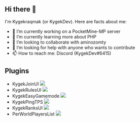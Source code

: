 ## Hi there 👋

I'm Kygekraqmak (or KygekDev). Here are facts about me:

- 🔭 I’m currently working on a PocketMine-MP server
- 🌱 I’m currently learning more about PHP
- 👯 I’m looking to collaborate with aminozomty
- 🤔 I’m looking for help with anyone who wants to contribute
- 📫 How to reach me: Discord (KygekDev#6415)

## Plugins

- KygekJoinUI <a href="https://poggit.pmmp.io/p/KygekJoinUI"><img src="https://poggit.pmmp.io/shield.dl.total/KygekJoinUI"></a>
- KygekRulesUI <a href="https://poggit.pmmp.io/p/KygekRulesUI"><img src="https://poggit.pmmp.io/shield.dl.total/KygekRulesUI"></a>
- KygekEasyGamemode <a href="https://kygekraqmak.github.io/downloads/kygekeasygamemode"><img src="https://poggit.pmmp.io/shield.dl.total/KygekEasyGamemode"></a>
- KygekPingTPS <a href="https://poggit.pmmp.io/p/KygekPingTPS"><img src="https://poggit.pmmp.io/shield.dl.total/KygekPingTPS"></a>
- KygekRanksUI <a href="https://poggit.pmmp.io/p/KygekRanksUI"><img src="https://poggit.pmmp.io/shield.dl.total/KygekRanksUI"></a>
- PerWorldPlayersList <a href="https://poggit.pmmp.io/p/PerWorldPlayersList"><img src="https://poggit.pmmp.io/shield.dl.total/PerWorldPlayersList"></a>
